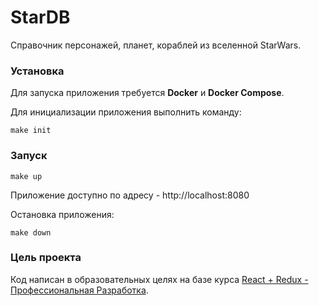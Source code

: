 # StarDB

Справочник персонажей, планет, кораблей из вселенной StarWars.

### Установка

Для запуска приложения требуется **Docker** и **Docker Compose**.

Для инициализации приложения выполнить команду:
```
make init
```

### Запуск

```
make up
```

Приложение доступно по адресу - http://localhost:8080

Остановка приложения:

```
make down
```

### Цель проекта

Код написан в образовательных целях на базе курса [React + Redux - Профессиональная Разработка](https://www.udemy.com/course/pro-react-redux/). 
